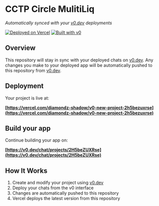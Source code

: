 # CCTP Circle MulitiLiq

*Automatically synced with your [v0.dev](https://v0.dev) deployments*

[![Deployed on Vercel](https://img.shields.io/badge/Deployed%20on-Vercel-black?style=for-the-badge&logo=vercel)](https://vercel.com/diamondz-shadow/v0-new-project-2h5bezuxrse)
[![Built with v0](https://img.shields.io/badge/Built%20with-v0.dev-black?style=for-the-badge)](https://v0.dev/chat/projects/2H5beZUXRse)

## Overview

This repository will stay in sync with your deployed chats on [v0.dev](https://v0.dev).
Any changes you make to your deployed app will be automatically pushed to this repository from [v0.dev](https://v0.dev).

## Deployment

Your project is live at:

**[https://vercel.com/diamondz-shadow/v0-new-project-2h5bezuxrse](https://vercel.com/diamondz-shadow/v0-new-project-2h5bezuxrse)**

## Build your app

Continue building your app on:

**[https://v0.dev/chat/projects/2H5beZUXRse](https://v0.dev/chat/projects/2H5beZUXRse)**

## How It Works

1. Create and modify your project using [v0.dev](https://v0.dev)
2. Deploy your chats from the v0 interface
3. Changes are automatically pushed to this repository
4. Vercel deploys the latest version from this repository